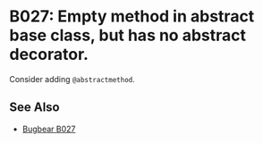 # B027: Empty method in abstract base class, but has no abstract decorator.

Consider adding `@abstractmethod`.

## See Also

* [Bugbear B027](https://github.com/PyCQA/flake8-bugbear?tab=readme-ov-file)
